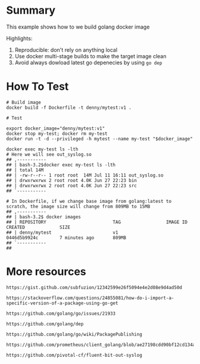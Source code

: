 # Summary

This example shows how to we build golang docker image

Highlights:
1. Reproducible: don't rely on anything local
2. Use docker multi-stage builds to make the target image clean
3. Avoid always dowload latest go depenecies by using `go dep`

# How To Test
```
# Build image
docker build -f Dockerfile -t denny/mytest:v1 .

# Test

export docker_image="denny/mytest:v1"
docker stop my-test; docker rm my-test
docker run -t -d --privileged -h mytest --name my-test "$docker_image"

docker exec my-test ls -lth
# Here we will see out_syslog.so
## ,-----------
## | bash-3.2$docker exec my-test ls -lth 
## | total 14M
## | -rw-r--r-- 1 root root  14M Jul 11 16:11 out_syslog.so
## | drwxrwxrwx 2 root root 4.0K Jun 27 22:23 bin
## | drwxrwxrwx 2 root root 4.0K Jun 27 22:23 src
## `-----------

# In Dockerfile, if we change base image from golang:latest to scratch, the image size will change from 809MB to 15MB
## ,-----------
## | bash-3.2$ docker images
## | REPOSITORY                         TAG                 IMAGE ID            CREATED             SIZE
## | denny/mytest                       v1                  0446d5b9924c        7 minutes ago       809MB
## `-----------
## 
```
# More resources
```
https://gist.github.com/subfuzion/12342599e26f5094e4e2d08e9d4ad50d

https://stackoverflow.com/questions/24855081/how-do-i-import-a-specific-version-of-a-package-using-go-get

https://github.com/golang/go/issues/21933

https://github.com/golang/dep

https://github.com/golang/go/wiki/PackagePublishing

https://github.com/prometheus/client_golang/blob/ae27198cdd90bf12cd134ad79d1366a6cf49f632/examples/simple/Dockerfile

https://github.com/pivotal-cf/fluent-bit-out-syslog
```

